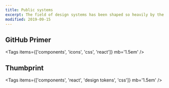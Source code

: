 ```yaml
---
title: Public systems
excerpt: The field of design systems has been shaped so heavily by the fact that so many systems are out in the open for all to see. Here are some that have stood out to me over the years.
modified: 2019-09-15
---
```


## GitHub Primer

<Tags items={['components', 'icons', 'css', 'react']} mb='1.5em' />

<Bookmark url='https://primer.style' />

## Thumbprint

<Tags items={['components', 'react', 'design tokens', 'css']} mb='1.5em' />

<Bookmark url='https://thumbprint.design' />
